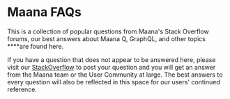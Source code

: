 # Maana FAQs

This is a collection of popular questions from Maana's Stack Overflow forums, our best answers about Maana Q, GraphQL, and other topics ****are found here.  

If you have a question that does not appear to be answered here, please visit our [StackOverflow](https://stackoverflow.com/c/maana/questions) to post your question and you will get an answer from the Maana team or the User Community at large.  The best answers to every question will also be reflected in this space for our users' continued reference.

